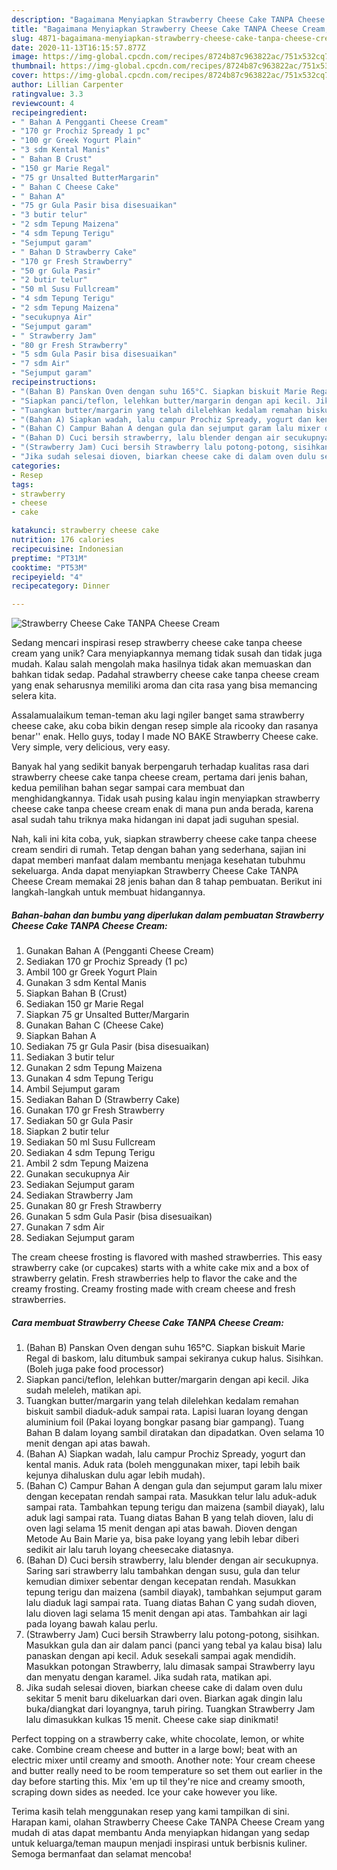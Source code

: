 ```yaml
---
description: "Bagaimana Menyiapkan Strawberry Cheese Cake TANPA Cheese Cream, Enak Banget"
title: "Bagaimana Menyiapkan Strawberry Cheese Cake TANPA Cheese Cream, Enak Banget"
slug: 4871-bagaimana-menyiapkan-strawberry-cheese-cake-tanpa-cheese-cream-enak-banget
date: 2020-11-13T16:15:57.877Z
image: https://img-global.cpcdn.com/recipes/8724b87c963822ac/751x532cq70/strawberry-cheese-cake-tanpa-cheese-cream-foto-resep-utama.jpg
thumbnail: https://img-global.cpcdn.com/recipes/8724b87c963822ac/751x532cq70/strawberry-cheese-cake-tanpa-cheese-cream-foto-resep-utama.jpg
cover: https://img-global.cpcdn.com/recipes/8724b87c963822ac/751x532cq70/strawberry-cheese-cake-tanpa-cheese-cream-foto-resep-utama.jpg
author: Lillian Carpenter
ratingvalue: 3.3
reviewcount: 4
recipeingredient:
- " Bahan A Pengganti Cheese Cream"
- "170 gr Prochiz Spready 1 pc"
- "100 gr Greek Yogurt Plain"
- "3 sdm Kental Manis"
- " Bahan B Crust"
- "150 gr Marie Regal"
- "75 gr Unsalted ButterMargarin"
- " Bahan C Cheese Cake"
- " Bahan A"
- "75 gr Gula Pasir bisa disesuaikan"
- "3 butir telur"
- "2 sdm Tepung Maizena"
- "4 sdm Tepung Terigu"
- "Sejumput garam"
- " Bahan D Strawberry Cake"
- "170 gr Fresh Strawberry"
- "50 gr Gula Pasir"
- "2 butir telur"
- "50 ml Susu Fullcream"
- "4 sdm Tepung Terigu"
- "2 sdm Tepung Maizena"
- "secukupnya Air"
- "Sejumput garam"
- " Strawberry Jam"
- "80 gr Fresh Strawberry"
- "5 sdm Gula Pasir bisa disesuaikan"
- "7 sdm Air"
- "Sejumput garam"
recipeinstructions:
- "(Bahan B) Panskan Oven dengan suhu 165°C. Siapkan biskuit Marie Regal di baskom, lalu ditumbuk sampai sekiranya cukup halus. Sisihkan. (Boleh juga pake food processor)"
- "Siapkan panci/teflon, lelehkan butter/margarin dengan api kecil. Jika sudah meleleh, matikan api."
- "Tuangkan butter/margarin yang telah dilelehkan kedalam remahan biskuit sambil diaduk-aduk sampai rata. Lapisi luaran loyang dengan aluminium foil (Pakai loyang bongkar pasang biar gampang). Tuang Bahan B dalam loyang sambil diratakan dan dipadatkan. Oven selama 10 menit dengan api atas bawah."
- "(Bahan A) Siapkan wadah, lalu campur Prochiz Spready, yogurt dan kental manis. Aduk rata (boleh menggunakan mixer, tapi lebih baik kejunya dihaluskan dulu agar lebih mudah)."
- "(Bahan C) Campur Bahan A dengan gula dan sejumput garam lalu mixer dengan kecepatan rendah sampai rata. Masukkan telur lalu aduk-aduk sampai rata. Tambahkan tepung terigu dan maizena (sambil diayak), lalu aduk lagi sampai rata. Tuang diatas Bahan B yang telah dioven, lalu di oven lagi selama 15 menit dengan api atas bawah. Dioven dengan Metode Au Bain Marie ya, bisa pake loyang yang lebih lebar diberi sedikit air lalu taruh loyang cheesecake diatasnya."
- "(Bahan D) Cuci bersih strawberry, lalu blender dengan air secukupnya. Saring sari strawberry lalu tambahkan dengan susu, gula dan telur kemudian dimixer sebentar dengan kecepatan rendah. Masukkan tepung terigu dan maizena (sambil diayak), tambahkan sejumput garam lalu diaduk lagi sampai rata. Tuang diatas Bahan C yang sudah dioven, lalu dioven lagi selama 15 menit dengan api atas. Tambahkan air lagi pada loyang bawah kalau perlu."
- "(Strawberry Jam) Cuci bersih Strawberry lalu potong-potong, sisihkan. Masukkan gula dan air dalam panci (panci yang tebal ya kalau bisa) lalu panaskan dengan api kecil. Aduk sesekali sampai agak mendidih. Masukkan potongan Strawberry, lalu dimasak sampai Strawberry layu dan menyatu dengan karamel. Jika sudah rata, matikan api."
- "Jika sudah selesai dioven, biarkan cheese cake di dalam oven dulu sekitar 5 menit baru dikeluarkan dari oven. Biarkan agak dingin lalu buka/diangkat dari loyangnya, taruh piring. Tuangkan Strawberry Jam lalu dimasukkan kulkas 15 menit. Cheese cake siap dinikmati!"
categories:
- Resep
tags:
- strawberry
- cheese
- cake

katakunci: strawberry cheese cake 
nutrition: 176 calories
recipecuisine: Indonesian
preptime: "PT31M"
cooktime: "PT53M"
recipeyield: "4"
recipecategory: Dinner

---
```



![Strawberry Cheese Cake TANPA Cheese Cream](https://img-global.cpcdn.com/recipes/8724b87c963822ac/751x532cq70/strawberry-cheese-cake-tanpa-cheese-cream-foto-resep-utama.jpg)

Sedang mencari inspirasi resep strawberry cheese cake tanpa cheese cream yang unik? Cara menyiapkannya memang tidak susah dan tidak juga mudah. Kalau salah mengolah maka hasilnya tidak akan memuaskan dan bahkan tidak sedap. Padahal strawberry cheese cake tanpa cheese cream yang enak seharusnya memiliki aroma dan cita rasa yang bisa memancing selera kita.

Assalamualaikum teman-teman aku lagi ngiler banget sama strawberry cheese cake, aku coba bikin dengan resep simple ala ricooky dan rasanya benar&#39;&#39; enak. Hello guys, today I made NO BAKE Strawberry Cheese cake. Very simple, very delicious, very easy.

Banyak hal yang sedikit banyak berpengaruh terhadap kualitas rasa dari strawberry cheese cake tanpa cheese cream, pertama dari jenis bahan, kedua pemilihan bahan segar sampai cara membuat dan menghidangkannya. Tidak usah pusing kalau ingin menyiapkan strawberry cheese cake tanpa cheese cream enak di mana pun anda berada, karena asal sudah tahu triknya maka hidangan ini dapat jadi suguhan spesial.


Nah, kali ini kita coba, yuk, siapkan strawberry cheese cake tanpa cheese cream sendiri di rumah. Tetap dengan bahan yang sederhana, sajian ini dapat memberi manfaat dalam membantu menjaga kesehatan tubuhmu sekeluarga. Anda dapat menyiapkan Strawberry Cheese Cake TANPA Cheese Cream memakai 28 jenis bahan dan 8 tahap pembuatan. Berikut ini langkah-langkah untuk membuat hidangannya.

<!--inarticleads1-->

##### Bahan-bahan dan bumbu yang diperlukan dalam pembuatan Strawberry Cheese Cake TANPA Cheese Cream:

1. Gunakan  Bahan A (Pengganti Cheese Cream)
1. Sediakan 170 gr Prochiz Spready (1 pc)
1. Ambil 100 gr Greek Yogurt Plain
1. Gunakan 3 sdm Kental Manis
1. Siapkan  Bahan B (Crust)
1. Sediakan 150 gr Marie Regal
1. Siapkan 75 gr Unsalted Butter/Margarin
1. Gunakan  Bahan C (Cheese Cake)
1. Siapkan  Bahan A
1. Sediakan 75 gr Gula Pasir (bisa disesuaikan)
1. Sediakan 3 butir telur
1. Gunakan 2 sdm Tepung Maizena
1. Gunakan 4 sdm Tepung Terigu
1. Ambil Sejumput garam
1. Sediakan  Bahan D (Strawberry Cake)
1. Gunakan 170 gr Fresh Strawberry
1. Sediakan 50 gr Gula Pasir
1. Siapkan 2 butir telur
1. Sediakan 50 ml Susu Fullcream
1. Sediakan 4 sdm Tepung Terigu
1. Ambil 2 sdm Tepung Maizena
1. Gunakan secukupnya Air
1. Sediakan Sejumput garam
1. Sediakan  Strawberry Jam
1. Gunakan 80 gr Fresh Strawberry
1. Gunakan 5 sdm Gula Pasir (bisa disesuaikan)
1. Gunakan 7 sdm Air
1. Sediakan Sejumput garam


The cream cheese frosting is flavored with mashed strawberries. This easy strawberry cake (or cupcakes) starts with a white cake mix and a box of strawberry gelatin. Fresh strawberries help to flavor the cake and the creamy frosting. Creamy frosting made with cream cheese and fresh strawberries. 

<!--inarticleads2-->

##### Cara membuat Strawberry Cheese Cake TANPA Cheese Cream:

1. (Bahan B) Panskan Oven dengan suhu 165°C. Siapkan biskuit Marie Regal di baskom, lalu ditumbuk sampai sekiranya cukup halus. Sisihkan. (Boleh juga pake food processor)
1. Siapkan panci/teflon, lelehkan butter/margarin dengan api kecil. Jika sudah meleleh, matikan api.
1. Tuangkan butter/margarin yang telah dilelehkan kedalam remahan biskuit sambil diaduk-aduk sampai rata. Lapisi luaran loyang dengan aluminium foil (Pakai loyang bongkar pasang biar gampang). Tuang Bahan B dalam loyang sambil diratakan dan dipadatkan. Oven selama 10 menit dengan api atas bawah.
1. (Bahan A) Siapkan wadah, lalu campur Prochiz Spready, yogurt dan kental manis. Aduk rata (boleh menggunakan mixer, tapi lebih baik kejunya dihaluskan dulu agar lebih mudah).
1. (Bahan C) Campur Bahan A dengan gula dan sejumput garam lalu mixer dengan kecepatan rendah sampai rata. Masukkan telur lalu aduk-aduk sampai rata. Tambahkan tepung terigu dan maizena (sambil diayak), lalu aduk lagi sampai rata. Tuang diatas Bahan B yang telah dioven, lalu di oven lagi selama 15 menit dengan api atas bawah. Dioven dengan Metode Au Bain Marie ya, bisa pake loyang yang lebih lebar diberi sedikit air lalu taruh loyang cheesecake diatasnya.
1. (Bahan D) Cuci bersih strawberry, lalu blender dengan air secukupnya. Saring sari strawberry lalu tambahkan dengan susu, gula dan telur kemudian dimixer sebentar dengan kecepatan rendah. Masukkan tepung terigu dan maizena (sambil diayak), tambahkan sejumput garam lalu diaduk lagi sampai rata. Tuang diatas Bahan C yang sudah dioven, lalu dioven lagi selama 15 menit dengan api atas. Tambahkan air lagi pada loyang bawah kalau perlu.
1. (Strawberry Jam) Cuci bersih Strawberry lalu potong-potong, sisihkan. Masukkan gula dan air dalam panci (panci yang tebal ya kalau bisa) lalu panaskan dengan api kecil. Aduk sesekali sampai agak mendidih. Masukkan potongan Strawberry, lalu dimasak sampai Strawberry layu dan menyatu dengan karamel. Jika sudah rata, matikan api.
1. Jika sudah selesai dioven, biarkan cheese cake di dalam oven dulu sekitar 5 menit baru dikeluarkan dari oven. Biarkan agak dingin lalu buka/diangkat dari loyangnya, taruh piring. Tuangkan Strawberry Jam lalu dimasukkan kulkas 15 menit. Cheese cake siap dinikmati!


Perfect topping on a strawberry cake, white chocolate, lemon, or white cake. Combine cream cheese and butter in a large bowl; beat with an electric mixer until creamy and smooth. Another note: Your cream cheese and butter really need to be room temperature so set them out earlier in the day before starting this. Mix &#39;em up til they&#39;re nice and creamy smooth, scraping down sides as needed. Ice your cake however you like. 

Terima kasih telah menggunakan resep yang kami tampilkan di sini. Harapan kami, olahan Strawberry Cheese Cake TANPA Cheese Cream yang mudah di atas dapat membantu Anda menyiapkan hidangan yang sedap untuk keluarga/teman maupun menjadi inspirasi untuk berbisnis kuliner. Semoga bermanfaat dan selamat mencoba!
